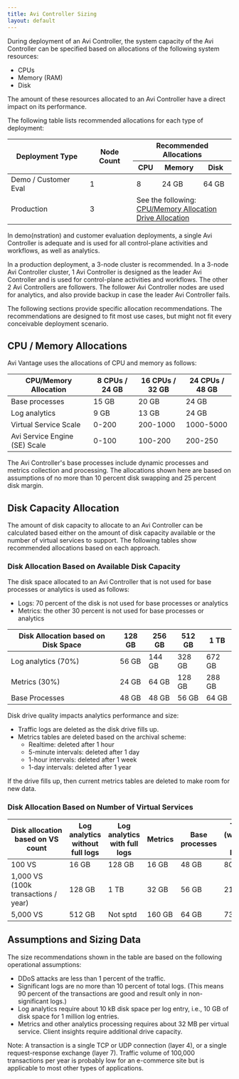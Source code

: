 ```yaml
---
title: Avi Controller Sizing
layout: default
---
```

During deployment of an Avi Controller, the system capacity of the Avi Controller can be specified based on allocations of the following system resources:

* CPUs
* Memory (RAM)
* Disk 

The amount of these resources allocated to an Avi Controller have a direct impact on its performance.

The following table lists recommended allocations for each type of deployment:

<table class="table table-bordered table-hover table table-bordered table-hover">   
<thead>   
<tr>    
<th rowspan="2">Deployment Type
</th>
<th rowspan="2">Node Count
</th>
<th colspan="3">Recommended Allocations
</th>
</tr>
<tr>    
<th>CPU
</th>
<th>Memory
</th>
<th>Disk
</th>
</tr>
</thead>
<tbody>   
<tr>      
<td>Demo / Customer Eval</td>
<td>1</td>
<td>8</td>
<td>24 GB</td>
<td>64 GB</td>
</tr>
<tr>    
<td>Production</td>
<td>3</td>
<td colspan="3">See the following:<br> <a href="#cpuandmemalloc">CPU/Memory Allocation</a><br> <a href="#drivealloc">Drive Allocation</a></td>
</tr>
</tbody>
</table> 

In demo(nstration) and customer evaluation deployments, a single Avi Controller is adequate and is used for all control-plane activities and workflows, as well as analytics.

In a production deployment, a 3-node cluster is recommended. In a 3-node Avi Controller cluster, 1 Avi Controller is designed as the leader Avi Controller and is used for control-plane activities and workflows. The other 2 Avi Controllers are followers. The follower Avi Controller nodes are used for analytics, and also provide backup in case the leader Avi Controller fails.

The following sections provide specific allocation recommendations. The recommendations are designed to fit most use cases, but might not fit every conceivable deployment scenario.

<a name="cpuandmemalloc"></a>

## CPU / Memory Allocations

Avi Vantage uses the allocations of CPU and memory as follows:

<table class="table table-bordered table-hover table table-bordered table-hover">   
<thead>  
<tr>     
<th>CPU/Memory Allocation
</th>
<th>8 CPUs / 24 GB
</th>
<th>16 CPUs / 32 GB
</th>
<th>24 CPUs / 48 GB
</th>
</tr>
</thead>
<tbody>     
<tr>     
<td>Base processes</td>
<td>15 GB</td>
<td>20 GB</td>
<td>24 GB</td>
</tr>
<tr>     
<td>Log analytics</td>
<td>9 GB</td>
<td>13 GB</td>
<td>24 GB</td>
</tr>
<tr>     
<td>Virtual Service Scale</td>
<td>0-200</td>
<td>200-1000</td>
<td>1000-5000</td>
</tr>
<tr>     
<td>Avi Service Engine (SE) Scale</td>
<td>0-100</td>
<td>100-200</td>
<td>200-250</td>
</tr>
</tbody>
</table> 

The Avi Controller's base processes include dynamic processes and metrics collection and processing. The allocations shown here are based on assumptions of no more than 10 percent disk swapping and 25 percent disk margin.

<a name="drivealloc"></a>

## Disk Capacity Allocation

The amount of disk capacity to allocate to an Avi Controller can be calculated based either on the amount of disk capacity available or the number of virtual services to support. The following tables show recommended allocations based on each approach.

### Disk Allocation Based on Available Disk Capacity

The disk space allocated to an Avi Controller that is not used for base processes or analytics is used as follows:

* Logs: 70 percent of the disk is not used for base processes or analytics
* Metrics: the other 30 percent is not used for base processes or analytics 
<table class="table table-bordered table-hover table table-bordered table-hover">   
<thead>  
<tr>      
<th>Disk Allocation based on Disk Space
</th>
<th>128 GB
</th>
<th>256 GB
</th>
<th>512 GB
</th>
<th>1 TB
</th>
</tr>
</thead>
<tbody>    
<tr>      
<td>Log analytics (70%)</td>
<td>56 GB</td>
<td>144 GB</td>
<td>328 GB</td>
<td>672 GB</td>
</tr>
<tr>      
<td>Metrics (30%)</td>
<td>24 GB</td>
<td>64 GB</td>
<td>128 GB</td>
<td>288 GB</td>
</tr>
<tr>      
<td>Base Processes</td>
<td>48 GB</td>
<td>48 GB</td>
<td>56 GB</td>
<td>64 GB</td>
</tr>
</tbody>
</table> 

Disk drive quality impacts analytics performance and size:

* Traffic logs are deleted as the disk drive fills up.
* Metrics tables are deleted based on the archival scheme:  
    * Realtime: deleted after 1 hour
    * 5-minute intervals: deleted after 1 day
    * 1-hour intervals: deleted after 1 week
    * 1-day intervals: deleted after 1 year 

If the drive fills up, then current metrics tables are deleted to make room for new data.

### Disk Allocation Based on Number of Virtual Services

<table class="table table-bordered table-hover table table-bordered table-hover">   
<thead>  
<tr>       
<th>Disk allocation based on VS count

</th>
<th>Log analytics without full logs

</th>
<th>Log analytics with full logs

</th>
<th>Metrics
</th>
<th>Base processes
</th>
<th>Total (without full logs)
</th>
</tr>
</thead>
<tbody>    
<tr>       
<td>100 VS</td>
<td>16 GB</td>
<td>128 GB</td>
<td>16 GB</td>
<td>48 GB</td>
<td>80 GB</td>
</tr>
<tr>       
<td>1,000 VS<br> (100k transactions / year)</td>
<td>128 GB</td>
<td>1 TB</td>
<td>32 GB</td>
<td>56 GB</td>
<td>216 GB</td>
</tr>
<tr>       
<td>5,000 VS</td>
<td>512 GB</td>
<td>Not sptd</td>
<td>160 GB</td>
<td>64 GB</td>
<td>736 GB</td>
</tr>
</tbody>
</table> 

## Assumptions and Sizing Data

The size recommendations shown in the table are based on the following operational assumptions:

* DDoS attacks are less than 1 percent of the traffic.
* Significant logs are no more than 10 percent of total logs. (This means 90 percent of the transactions are good and result only in non-significant logs.)
* Log analytics require about 10 kB disk space per log entry, i.e., 10 GB of disk space for 1 million log entries.
* Metrics and other analytics processing requires about 32 MB per virtual service. Client insights require additional drive capacity. 

Note: A transaction is a single TCP or UDP connection (layer 4), or a single request-response exchange (layer 7). Traffic volume of 100,000 transactions per year is probably low for an e-commerce site but is applicable to most other types of applications.

